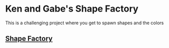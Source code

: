 # Ken and Gabe's Shape Factory
This is a challenging project where you get to spawn shapes and the colors
## [Shape Factory](https://kenwren.github.io/shape-factory-ken-gabe/)
